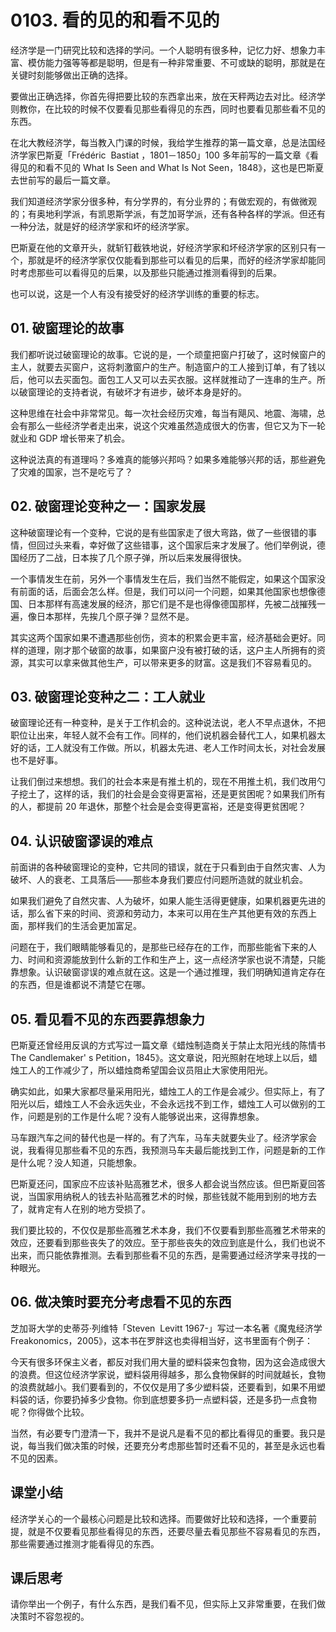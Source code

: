 # 0103. 看的见的和看不见的

经济学是一门研究比较和选择的学问。一个人聪明有很多种，记忆力好、想象力丰富、模仿能力强等等都是聪明，但是有一种非常重要、不可或缺的聪明，那就是在关键时刻能够做出正确的选择。

要做出正确选择，你首先得把要比较的东西拿出来，放在天秤两边去对比。经济学则教你，在比较的时候不仅要看见那些看得见的东西，同时也要看见那些看不见的东西。

在北大教经济学，每当教入门课的时候，我给学生推荐的第一篇文章，总是法国经济学家巴斯夏「Frédéric &nbsp;Bastiat&nbsp;，1801－1850」100 多年前写的一篇文章《看得见的和看不见的 What Is Seen and What Is Not Seen，1848》，这也是巴斯夏去世前写的最后一篇文章。

我们知道经济学家分很多种，有分学界的，有分业界的；有做宏观的，有做微观的；有奥地利学派，有凯恩斯学派，有芝加哥学派，还有各种各样的学派。但还有一种分法，就是好的经济学家和坏的经济学家。

巴斯夏在他的文章开头，就斩钉截铁地说，好经济学家和坏经济学家的区别只有一个，那就是坏的经济学家仅仅能看到那些可以看见的后果，而好的经济学家却能同时考虑那些可以看得见的后果，以及那些只能通过推测看得到的后果。

也可以说，这是一个人有没有接受好的经济学训练的重要的标志。

## 01. 破窗理论的故事

我们都听说过破窗理论的故事。它说的是，一个顽童把窗户打破了，这时候窗户的主人，就要去买窗户，这将刺激窗户的生产。制造窗户的工人接到订单，有了钱以后，他可以去买面包。面包工人又可以去买衣服。这样就推动了一连串的生产。所以破窗理论的支持者说，有破坏才有进步，破坏本身是好的。

这种思维在社会中非常常见。每一次社会经历灾难，每当有飓风、地震、海啸，总会有那么一些经济学者走出来，说这个灾难虽然造成很大的伤害，但它又为下一轮就业和 GDP 增长带来了机会。

这种说法真的有道理吗？多难真的能够兴邦吗？如果多难能够兴邦的话，那些避免了灾难的国家，岂不是吃亏了？

## 02. 破窗理论变种之一：国家发展

这种破窗理论有一个变种，它说的是有些国家走了很大弯路，做了一些很错的事情，但回过头来看，幸好做了这些错事，这个国家后来才发展了。他们举例说，德国经历了二战，日本挨了几个原子弹，所以后来发展得很快。

一个事情发生在前，另外一个事情发生在后，我们当然不能假定，如果这个国家没有前面的话，后面会怎么样。但是，我们可以问一个问题，如果其他国家也想像德国、日本那样有高速发展的经济，那它们是不是也得像德国那样，先被二战摧残一遍，像日本那样，先挨几个原子弹？显然不是。

其实这两个国家如果不遭遇那些创伤，资本的积累会更丰富，经济基础会更好。同样的道理，刚才那个破窗的故事，如果窗户没有被打破的话，这户主人所拥有的资源，其实可以拿来做其他生产，可以带来更多的财富。这是我们不容易看见的。 

## 03. 破窗理论变种之二：工人就业

破窗理论还有一种变种，是关于工作机会的。这种说法说，老人不早点退休，不把职位让出来，年轻人就不会有工作。同样的，他们说机器会替代工人，如果机器太好的话，工人就没有工作做。所以，机器太先进、老人工作时间太长，对社会发展也不是好事。

让我们倒过来想想。我们的社会本来是有推土机的，现在不用推土机，我们改用勺子挖土了，这样的话，我们的社会是会变得更富裕，还是更贫困呢？如果我们所有的人，都提前 20 年退休，那整个社会是会变得更富裕，还是变得更贫困呢？

## 04. 认识破窗谬误的难点

前面讲的各种破窗理论的变种，它共同的错误，就在于只看到由于自然灾害、人为破坏、人的衰老、工具落后——那些本身我们要应付问题所造就的就业机会。

如果我们避免了自然灾害、人为破坏，如果人能生活得更健康，如果机器更先进的话，那么省下来的时间、资源和劳动力，本来可以用在生产其他更有效的东西上面，那样我们的生活会更加富足。

问题在于，我们眼睛能够看见的，是那些已经存在的工作，而那些能省下来的人力、时间和资源能放到什么新的工作和生产上，这一点经济学家也说不清楚，只能靠想象。认识破窗谬误的难点就在这。这是一个通过推理，我们明确知道肯定存在的东西，但是谁都说不清楚它在哪。

## 05. 看见看不见的东西要靠想象力

巴斯夏还曾经用反讽的方式写过一篇文章《蜡烛制造商关于禁止太阳光线的陈情书 The Candlemaker' s Petition，1845》。这文章说，阳光照射在地球上以后，蜡烛工人的工作减少了，所以蜡烛商希望国会议员阻止大家使用阳光。

确实如此，如果大家都尽量采用阳光，蜡烛工人的工作是会减少。但实际上，有了阳光以后，蜡烛工人不会永远失业，不会永远找不到工作，蜡烛工人可以做别的工作，问题是别的工作是什么呢？没有人能够说出来，这得靠想象。

马车跟汽车之间的替代也是一样的。有了汽车，马车夫就要失业了。经济学家会说，我看得见那些看不见的东西，我预测马车夫最后能找到工作，问题是新的工作是什么呢？没人知道，只能想象。

巴斯夏还问，国家应不应该补贴高雅艺术，很多人都会说当然应该。但巴斯夏回答说，当国家用纳税人的钱去补贴高雅艺术的时候，那些钱就不能用到别的地方去了，就肯定有人在别的地方受损了。

我们要比较的，不仅仅是那些高雅艺术本身，我们不仅要看到那些高雅艺术带来的效应，还要看到那些丧失了的效应。至于那些丧失的效应到底是什么，我们也说不出来，而只能依靠推测。去看到那些看不见的东西，是需要通过经济学来寻找的一种眼光。

## 06. 做决策时要充分考虑看不见的东西

芝加哥大学的史蒂芬·列维特「Steven &nbsp;Levitt&nbsp;1967-」写过一本名著《魔鬼经济学 Freakonomics，2005》，这本书在罗胖这也卖得相当好，这书里面有个例子：

今天有很多环保主义者，都反对我们用大量的塑料袋来包食物，因为这会造成很大的浪费。但这位经济学家说，塑料袋用得越多，那么食物保鲜的时间就越长，食物的浪费就越小。我们要看到的，不仅仅是用了多少塑料袋，还要看到，如果不用塑料袋的话，你要扔掉多少食物。你到底想要多扔一点塑料袋，还是多扔一点食物呢？你得做个比较。

当然，有必要专门澄清一下，我并不是说凡是看不见的都比看得见的重要。我只是说，每当我们做决策的时候，还要充分考虑那些暂时还看不见的，甚至是永远也看不见的因素。

## 课堂小结

经济学关心的一个最核心问题是比较和选择。而要做好比较和选择，一个重要前提，就是不仅要看见那些看得见的东西，还要尽量去看见那些不容易看见的东西，那些需要通过推测才能看得见的东西。

## 课后思考

请你举出一个例子，有什么东西，是我们看不见，但实际上又非常重要，在我们做决策时不容忽视的。
